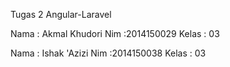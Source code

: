 Tugas 2
Angular-Laravel

Nama : Akmal Khudori
Nim :2014150029
Kelas : 03

Nama : Ishak 'Azizi
Nim :2014150038
Kelas : 03
